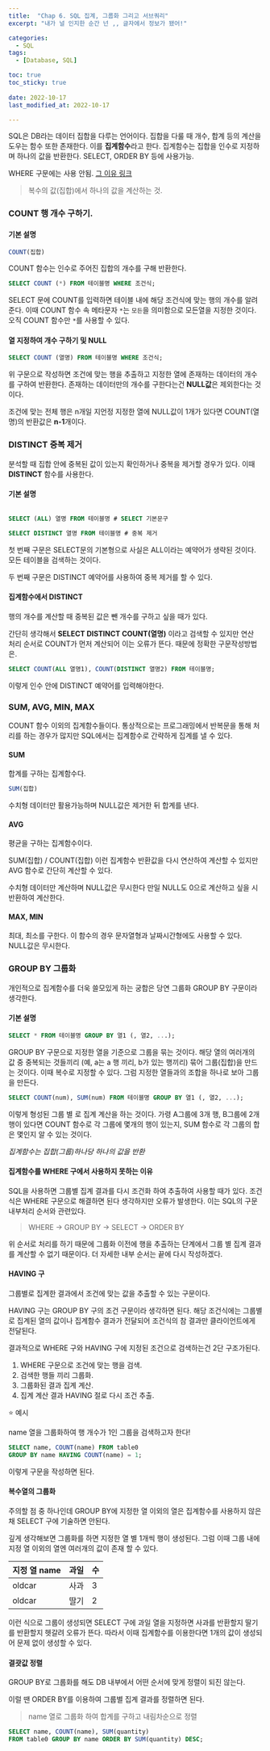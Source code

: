 ```yaml
---
title:  "Chap 6. SQL 집계, 그룹화 그리고 서브쿼리" 
excerpt: "내가 널 인지한 순간 넌 ,, 글자에서 정보가 됐어!"

categories:
  - SQL
tags:
  - [Database, SQL]

toc: true
toc_sticky: true
 
date: 2022-10-17
last_modified_at: 2022-10-17

---
```


SQL은 DB라는 데이터 집합을 다루는 언어이다. 집합을 다룰 때 개수, 합계 등의 계산을 도우는 함수 또한 존재한다. 이를 **집계함수**라고 한다. 집계함수는 집합을 인수로 지정하며 하나의 값을 반환한다. SELECT, ORDER BY 등에 사용가능. 

WHERE 구문에는 사용 안됨. [그 이유 링크](https://heoni00.github.io/sql/mysql06/#집계함수를-where-구에서-사용하지-못하는-이유)

> 복수의 값(집합)에서 하나의 값을 계산하는 것. 

### COUNT 행 개수 구하기. 

#### 기본 설명

```sql
COUNT(집합)
```

COUNT 함수는 인수로 주어진 집합의 개수를 구해 반환한다. 

```sql
SELECT COUNT (*) FROM 테이블명 WHERE 조건식;
```

SELECT 문에 COUNT를 입력하면 테이블 내에 해당 조건식에 맞는 행의 개수를 알려준다. 이때 COUNT 함수 속 메타문자 `*`는 `모든`을 의미함으로 모든열을 지정한 것이다. 오직 COUNT 함수만 `*`를 사용할 수 있다. 

#### 열 지정하여 개수 구하기 및 NULL

```sql
SELECT COUNT (열명) FROM 테이블명 WHERE 조건식;
```

위 구문으로 작성하면 조건에 맞는 행을 추출하고 지정한 열에 존재하는 데이터의 개수를 구하여 반환한다. 존재하는 데이터만의 개수를 구한다는건 **NULL값**은 제외한다는 것이다. 

조건에 맞는 전체 행은 n개일 지언정 지정한 열에 NULL값이 1개가 있다면 COUNT(열명)의 반환값은 **n-1**개이다. 

### DISTINCT 중복 제거

분석할 때 집합 안에 중복된 값이 있는지 확인하거나 중복을 제거할 경우가 있다. 이때 **DISTINCT** 함수를 사용한다. 


#### 기본 설명 
   
```sql

SELECT (ALL) 열명 FROM 테이블명 # SELECT 기본문구 

SELECT DISTINCT 열명 FROM 테이블명 # 중복 제거 

```

첫 번째 구문은 SELECT문의 기본형으로 사실은 ALL이라는 예약어가 생략된 것이다. 모든 테이블을 검색하는 것이다. 

두 번째 구문은 DISTINCT 예약어를 사용하여 중복 제거를 할 수 있다. 

#### 집계함수에서 DISTINCT

행의 개수를 계산할 때 중복된 값은 뺀 개수를 구하고 싶을 때가 있다. 

간단히 생각해서 **SELECT DISTINCT COUNT(열명)** 이라고 검색할 수 있지만 연산 처리 순서로 COUNT가 먼저 계산되어 이는 오류가 뜬다. 때문에 정확한 구문작성방법은. 

```sql
SELECT COUNT(ALL 열명1), COUNT(DISTINCT 열명2) FROM 테이블명;
```

이렇게 인수 안에 DISTINCT 예약어를 입력해야한다. 

### SUM, AVG, MIN, MAX

COUNT 함수 이외의 집계함수들이다. 통상적으로는 프로그래밍에서 반복문을 통해 처리를 하는 경우가 많지만 SQL에서는 집계함수로 간략하게 집계를 낼 수 있다. 

#### SUM 

합계를 구하는 집계함수다. 

```sql
SUM(집합)
```

수치형 데이터만 활용가능하며 NULL값은 제거한 뒤 합계를 낸다. 

#### AVG 

평균을 구하는 집계함수이다. 

SUM(집합) / COUNT(집합) 이런 집계함수 반환값을 다시 연산하여 계산할 수 있지만 AVG 함수로 간단히 계산할 수 있다. 

수치형 데이터만 계산하며 NULL값은 무시한다 만일 NULL도 0으로 계산하고 싶을 시 반환하여 계산한다. 

#### MAX, MIN 

최대, 최소를 구한다. 이 함수의 경우 문자열형과 날짜시간형에도 사용할 수 있다. NULL값은 무시한다. 

### GROUP BY 그룹화

개인적으로 집계함수를 더욱 쓸모있게 하는 궁합은 당연 그룹화 GROUP BY 구문이라 생각한다.   

#### 기본 설명

```sql
SELECT * FROM 테이블명 GROUP BY 열1 (, 열2, ...);
```

GROUP BY 구문으로 지정한 열을 기준으로 그룹을 묶는 것이다. 해당 열의 여러개의 값 중 중복되는 것들끼리 (예, a는 a 행 끼리, b가 있는 행끼리) 묶어 그룹(집합)을 만드는 것이다. 이때 복수로 지정할 수 있다. 그럼 지정한 열들과의 조합을 하나로 보아 그룹을 만든다. 

```sql
SELECT COUNT(num), SUM(num) FROM 테이블명 GROUP BY 열1 (, 열2, ...);
```

이렇게 형성된 그룹 별 로 집계 계산을 하는 것이다. 가령 A그룹에 3개 행, B그룹에 2개 행이 있다면 COUNT 함수로 각 그룹에 몇개의 행이 있는지, SUM 함수로 각 그룹의 합은 몇인지 알 수 있는 것이다. 

*집계함수는 집합(그룹)하나당 하나의 값을 반환*

#### 집계함수를 WHERE 구에서 사용하지 못하는 이유

SQL을 사용하면 그룹별 집계 결과를 다시 조건화 하여 추출하여 사용할 때가 있다. 조건식은 WHERE 구문으로 해결하면 된다 생각하지만 오류가 발생한다. 이는 SQL의 구문 내부처리 순서와 관련있다. 

> WHERE $\to$ GROUP BY $\to$ SELECT $\to$ ORDER BY

위 순서로 처리를 하기 때문에 그룹화 이전에 행을 추출하는 단계에서 그룹 별 집계 결과를 계산할 수 없기 때문이다. 더 자세한 내부 순서는 끝에 다시 작성하겠다. 

#### HAVING 구 

그룹별로 집계한 결과에서 조건에 맞는 값을 추출할 수 있는 구문이다. 

HAVING 구는 GROUP BY 구의 조건 구문이라 생각하면 된다. 해당 조건식에는 그룹별로 집계된 열의 값이나 집계함수 결과가 전달되어 조건식의 참 결과만 클라이언트에게 전달된다. 

결과적으로 WHERE 구와 HAVING 구에 지정된 조건으로 검색하는건 2단 구조가된다. 

1. WHERE 구문으로 조건에 맞는 행을 검색.
2. 검색한 행들 끼리 그룹화. 
3. 그룹화된 결과 집계 계산.
4. 집계 계산 결과 HAVING 절로 다시 조건 추출.

⭐️ 예시 

name 열을 그룹화하여 행 개수가 1인 그룹을 검색하고자 한다! 

```sql
SELECT name, COUNT(name) FROM table0 
GROUP BY name HAVING COUNT(name) = 1;
```

이렇게 구문을 작성하면 된다. 

#### 복수열의 그룹화

주의할 점 중 하나인데 GROUP BY에 지정한 열 이외의 열은 집계함수를 사용하지 않은 채 SELECT 구에 기술하면 안된다. 

깊게 생각해보면 그룹화를 하면 지정한 열 별 1개씩 행이 생성된다. 그럼 이때 그룹 내에 지정 열 이외의 열엔 여러개의 값이 존재 할 수 있다. 

| 지정 열 name | 과일 | 수|
| - | -| - |
| oldcar | 사과 | 3 |
| oldcar | 딸기 | 2 |

이런 식으로 그룹이 생성되면 SELECT 구에 과일 열을 지정하면 사과를 반환할지 딸기를 반환할지 헷갈려 오류가 뜬다. 따라서 이때 집계함수를 이용한다면 1개의 값이 생성되어 문제 없이 생성할 수 있다. 

#### 결괏값 정렬

GROUP BY로 그룹화를 해도 DB 내부에서 어떤 순서에 맞게 정렬이 되진 않는다. 

이럴 땐 ORDER BY를 이용하여 그룹별 집계 결과를 정렬하면 된다. 

> name 열로 그룹화 하여 합계를 구하고 내림차순으로 정렬

```sql
SELECT name, COUNT(name), SUM(quantity)
FROM table0 GROUP BY name ORDER BY SUM(quantity) DESC; 
```

